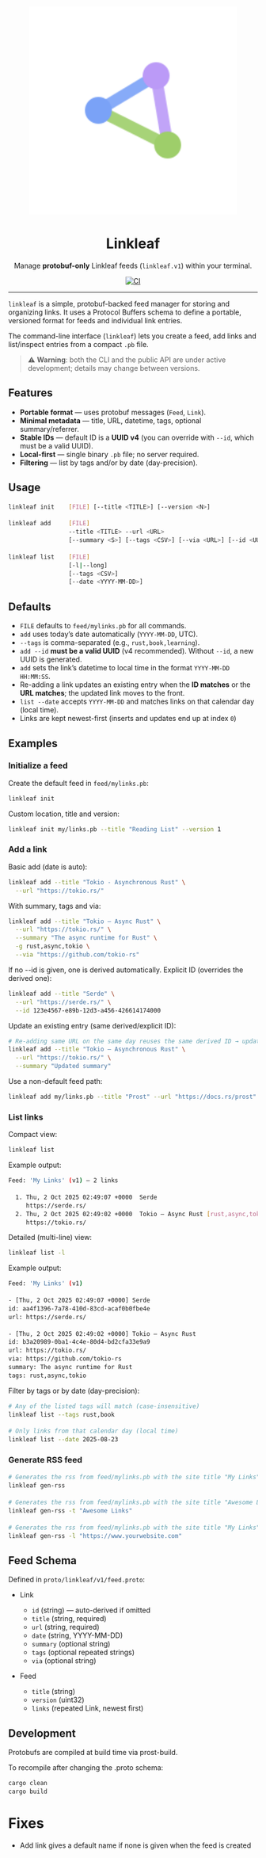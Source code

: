 <p align="center">
  <picture>
    <source media="(prefers-color-scheme: dark)" srcset="logo-monochrome.svg">
    <img alt="Linkleaf" src="logo.svg" width="420">
  </picture>
</p>

<h1 align="center">Linkleaf</h1>

<p align="center">
  Manage <strong>protobuf-only</strong> Linkleaf feeds (<code>linkleaf.v1</code>) within your terminal.
</p>

<p align="center">
  <a href="https://github.com/doriancodes/linkleaf/actions/workflows/ci.yml">
    <img alt="CI" src="https://github.com/doriancodes/linkleaf/actions/workflows/ci.yml/badge.svg">
  </a>
</p>

---

`linkleaf` is a simple, protobuf-backed feed manager for storing and organizing links.
It uses a Protocol Buffers schema to define a portable, versioned format for feeds and individual link entries.

The command-line interface (`linkleaf`) lets you create a feed, add links and list/inspect entries from a compact `.pb` file.

> ⚠️ **Warning**: both the CLI and the public API are under active development; details may change between versions.


## Features

- **Portable format** — uses protobuf messages (`Feed`, `Link`).
- **Minimal metadata** — title, URL, datetime, tags, optional summary/referrer.
- **Stable IDs** — default ID is a **UUID v4** (you can override with `--id`, which must be a valid UUID).
- **Local-first** — single binary `.pb` file; no server required.
- **Filtering** — list by tags and/or by date (day-precision).

## Usage

```bash
linkleaf init    [FILE] [--title <TITLE>] [--version <N>]

linkleaf add     [FILE]
                 --title <TITLE> --url <URL>
                 [--summary <S>] [--tags <CSV>] [--via <URL>] [--id <UUID>]

linkleaf list    [FILE]
                 [-l|--long]
                 [--tags <CSV>]
                 [--date <YYYY-MM-DD>]

```

## Defaults
- `FILE` defaults to `feed/mylinks.pb` for all commands.
- `add` uses today’s date automatically (`YYYY-MM-DD`, UTC).
- `--tags` is comma-separated (e.g., `rust,book,learning`).
- `add --id` **must be a valid UUID** (v4 recommended). Without `--id`, a new UUID is generated.
- `add` sets the link’s datetime to local time in the format `YYYY-MM-DD HH:MM:SS`.
- Re-adding a link updates an existing entry when the **ID matches** or the **URL matches**; the updated link moves to the front.
- `list --date` accepts `YYYY-MM-DD` and matches links on that calendar day (local time).
- Links are kept newest-first (inserts and updates end up at index `0`)

## Examples
### Initialize a feed
Create the default feed in `feed/mylinks.pb`:
```bash
linkleaf init
```
Custom location, title and version:
```bash
linkleaf init my/links.pb --title "Reading List" --version 1
```

### Add a link
Basic add (date is auto):

```bash
linkleaf add --title "Tokio - Asynchronous Rust" \
  --url "https://tokio.rs/"
```

With summary, tags and via:

```bash
linkleaf add --title "Tokio — Async Rust" \
  --url "https://tokio.rs/" \
  --summary "The async runtime for Rust" \
  -g rust,async,tokio \
  --via "https://github.com/tokio-rs"
```
If no --id is given, one is derived automatically.
Explicit ID (overrides the derived one):

```bash
linkleaf add --title "Serde" \
  --url "https://serde.rs/" \
  --id 123e4567-e89b-12d3-a456-426614174000
```
Update an existing entry (same derived/explicit ID):

```bash
# Re-adding same URL on the same day reuses the same derived ID → updates fields
linkleaf add --title "Tokio — Asynchronous Rust" \
  --url "https://tokio.rs/" \
  --summary "Updated summary"
```
Use a non-default feed path:
```bash
linkleaf add my/links.pb --title "Prost" --url "https://docs.rs/prost"
```

### List links
Compact view:
```bash
linkleaf list
```
Example output:

```bash
Feed: 'My Links' (v1) — 2 links

  1. Thu, 2 Oct 2025 02:49:07 +0000  Serde
     https://serde.rs/
  2. Thu, 2 Oct 2025 02:49:02 +0000  Tokio — Async Rust [rust,async,tokio]
     https://tokio.rs/
```
Detailed (multi-line) view:

```bash
linkleaf list -l
```
Example output:

```bash
Feed: 'My Links' (v1)

- [Thu, 2 Oct 2025 02:49:07 +0000] Serde
id: aa4f1396-7a78-410d-83cd-acaf0b0fbe4e
url: https://serde.rs/

- [Thu, 2 Oct 2025 02:49:02 +0000] Tokio — Async Rust
id: b3a20989-0ba1-4c4e-80d4-bd2cfa33e9a9
url: https://tokio.rs/
via: https://github.com/tokio-rs
summary: The async runtime for Rust
tags: rust,async,tokio
```
Filter by tags or by date (day-precision):
```bash
# Any of the listed tags will match (case-insensitive)
linkleaf list --tags rust,book

# Only links from that calendar day (local time)
linkleaf list --date 2025-08-23
```

### Generate RSS feed
```bash
# Generates the rss from feed/mylinks.pb with the site title "My Links" and site link "https://www.example.com"
linkleaf gen-rss

# Generates the rss from feed/mylinks.pb with the site title "Awesome Links" and site link "https://www.example.com"
linkleaf gen-rss -t "Awesome Links"

# Generates the rss from feed/mylinks.pb with the site title "My Links" and site link "https://www.yourwebsite.com"
linkleaf gen-rss -l "https://www.yourwebsite.com"
```

## Feed Schema

Defined in `proto/linkleaf/v1/feed.proto`:

- Link
  - `id` (string) — auto-derived if omitted
  - `title` (string, required)
  - `url` (string, required)
  - `date` (string, YYYY-MM-DD)
  - `summary` (optional string)
  - `tags` (optional repeated strings)
  - `via` (optional string)

- Feed
  - `title` (string)
  - `version` (uint32)
  - `links` (repeated Link, newest first)

## Development

Protobufs are compiled at build time via prost-build.

To recompile after changing the .proto schema:

```bash
cargo clean
cargo build
```

# Fixes
- Add link gives a default name if none is given when the feed is created
